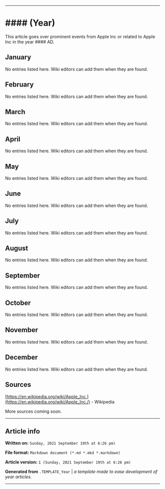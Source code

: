 
***

# #### (Year)

<!-- This article is about the year. For the 1984 Apple advertisement, go [here](https://github.com/seanpm2001/WacOS/wiki/1984(Advertisement)) for the Dystopian novel see [here](https://github.com/seanpm2001/WacOS/wiki/1984(Dystopia)/) !-->

This article goes over prominent events from Apple Inc or related to Apple Inc in the year #### AD.

## January

No entries listed here. Wiki editors can add them when they are found.

## February

No entries listed here. Wiki editors can add them when they are found.

## March

No entries listed here. Wiki editors can add them when they are found.

## April

No entries listed here. Wiki editors can add them when they are found.

## May

No entries listed here. Wiki editors can add them when they are found.

## June

No entries listed here. Wiki editors can add them when they are found.

## July

No entries listed here. Wiki editors can add them when they are found.

## August

No entries listed here. Wiki editors can add them when they are found.

## September

No entries listed here. Wiki editors can add them when they are found.

## October

No entries listed here. Wiki editors can add them when they are found.

## November

No entries listed here. Wiki editors can add them when they are found.

## December

No entries listed here. Wiki editors can add them when they are found.

## Sources

[https://en.wikipedia.org/wiki/Apple_Inc.](https://en.wikipedia.org/wiki/Apple_Inc./) - Wikipedia

More sources coming soon.

***

## Article info

**Written on:** `Sunday, 2021 September 19th at 6:26 pm)`

**File format:** `Markdown document (*.md *.mkd *.markdown)`

**Article version:** `1 (Sunday, 2021 September 19th at 6:26 pm)`

**Generated from** `.TEMPLATE_Year` | _a template made to ease development of year articles._

***

